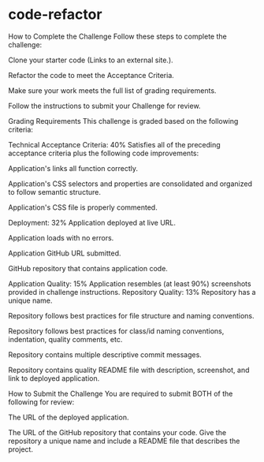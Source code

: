 # code-refactor

How to Complete the Challenge
Follow these steps to complete the challenge:

Clone your starter code (Links to an external site.).

Refactor the code to meet the Acceptance Criteria.

Make sure your work meets the full list of grading requirements.

Follow the instructions to submit your Challenge for review.

Grading Requirements
This challenge is graded based on the following criteria:

Technical Acceptance Criteria: 40%
Satisfies all of the preceding acceptance criteria plus the following code improvements:

Application's links all function correctly.

Application's CSS selectors and properties are consolidated and organized to follow semantic structure.

Application's CSS file is properly commented.

Deployment: 32%
Application deployed at live URL.

Application loads with no errors.

Application GitHub URL submitted.

GitHub repository that contains application code.

Application Quality: 15%
Application resembles (at least 90%) screenshots provided in challenge instructions.
Repository Quality: 13%
Repository has a unique name.

Repository follows best practices for file structure and naming conventions.

Repository follows best practices for class/id naming conventions, indentation, quality comments, etc.

Repository contains multiple descriptive commit messages.

Repository contains quality README file with description, screenshot, and link to deployed application.

How to Submit the Challenge
You are required to submit BOTH of the following for review:

The URL of the deployed application.

The URL of the GitHub repository that contains your code. Give the repository a unique name and include a README file that describes the project.